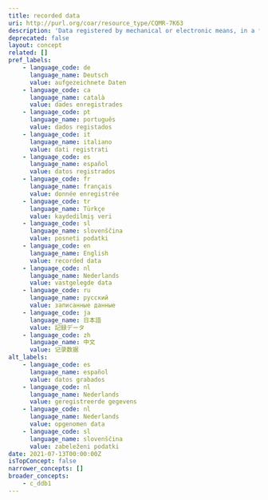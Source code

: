 ```yaml
---
title: recorded data
uri: http://purl.org/coar/resource_type/CQMR-7K63
description: 'Data registered by mechanical or electronic means, in a form that allows the information to be retrieved and/or reproduced. For example, images or sounds on disc or magnetic tape. [Source: Adapted from https://ddialliance.org/Specification/DDI-CV/ModeOfCollection_3.0.html]'
deprecated: false
layout: concept
related: []
pref_labels:
    - language_code: de
      language_name: Deutsch
      value: aufgezeichnete Daten
    - language_code: ca
      language_name: català
      value: dades enregistrades
    - language_code: pt
      language_name: português
      value: dados registados
    - language_code: it
      language_name: italiano
      value: dati registrati
    - language_code: es
      language_name: español
      value: datos registrados
    - language_code: fr
      language_name: français
      value: donnée enregistrée
    - language_code: tr
      language_name: Türkçe
      value: kaydedilmiş veri
    - language_code: sl
      language_name: slovenščina
      value: posneti podatki
    - language_code: en
      language_name: English
      value: recorded data
    - language_code: nl
      language_name: Nederlands
      value: vastgelegde data
    - language_code: ru
      language_name: русский
      value: записанные данные
    - language_code: ja
      language_name: 日本語
      value: 記録データ
    - language_code: zh
      language_name: 中文
      value: 记录数据
alt_labels:
    - language_code: es
      language_name: español
      value: datos grabados
    - language_code: nl
      language_name: Nederlands
      value: geregistreerde gegevens
    - language_code: nl
      language_name: Nederlands
      value: opgenomen data
    - language_code: sl
      language_name: slovenščina
      value: zabeleženi podatki
date: 2021-07-13T00:00:00Z
isTopConcept: false
narrower_concepts: []
broader_concepts:
    - c_ddb1
---
```


